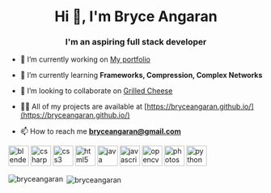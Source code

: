 <h1 align="center">Hi 👋, I'm Bryce Angaran</h1>
<h3 align="center">I'm an aspiring full stack developer</h3>

- 🔭 I’m currently working on [My portfolio](https://bryceangaran.github.io/)

- 🌱 I’m currently learning **Frameworks, Compression, Complex Networks**

- 👯 I’m looking to collaborate on [Grilled Cheese](https://bryceangaran.github.io/)

- 👨‍💻 All of my projects are available at [https://bryceangaran.github.io/](https://bryceangaran.github.io/)

- 📫 How to reach me **bryceangaran@gmail.com**

<p align="left"><img src="https://download.blender.org/branding/community/blender_community_badge_white.svg" alt="blender" width="40" height="40"/> <img src="https://devicons.github.io/devicon/devicon.git/icons/csharp/csharp-original.svg" alt="csharp" width="40" height="40"/> <img src="https://devicons.github.io/devicon/devicon.git/icons/css3/css3-original-wordmark.svg" alt="css3" width="40" height="40"/> <img src="https://devicons.github.io/devicon/devicon.git/icons/html5/html5-original-wordmark.svg" alt="html5" width="40" height="40"/> <img src="https://devicons.github.io/devicon/devicon.git/icons/java/java-original-wordmark.svg" alt="java" width="40" height="40"/> <img src="https://devicons.github.io/devicon/devicon.git/icons/javascript/javascript-original.svg" alt="javascript" width="40" height="40"/> <img src="https://www.vectorlogo.zone/logos/opencv/opencv-icon.svg" alt="opencv" width="40" height="40"/> <img src="https://devicons.github.io/devicon/devicon.git/icons/photoshop/photoshop-plain.svg" alt="photoshop" width="40" height="40"/> <img src="https://devicons.github.io/devicon/devicon.git/icons/python/python-original.svg" alt="python" width="40" height="40"/></p><p><img align="left" src="https://github-readme-stats.vercel.app/api/top-langs/?username=bryceangaran&layout=compact&hide=html" alt="bryceangaran" /></p>

<p>&nbsp;<img align="center" src="https://github-readme-stats.vercel.app/api?username=bryceangaran&show_icons=true" alt="bryceangaran" /></p>


